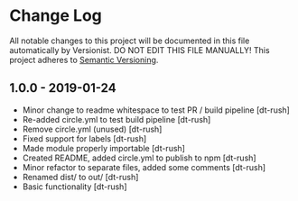 # Change Log

All notable changes to this project will be documented in this file
automatically by Versionist. DO NOT EDIT THIS FILE MANUALLY!
This project adheres to [Semantic Versioning](http://semver.org/).

## 1.0.0 - 2019-01-24

* Minor change to readme whitespace to test PR / build pipeline [dt-rush]
* Re-added circle.yml to test build pipeline [dt-rush]
* Remove circle.yml (unused) [dt-rush]
* Fixed support for labels [dt-rush]
* Made module properly importable [dt-rush]
* Created README, added circle.yml to publish to npm [dt-rush]
* Minor refactor to separate files, added some comments [dt-rush]
* Renamed dist/ to out/ [dt-rush]
* Basic functionality [dt-rush]

